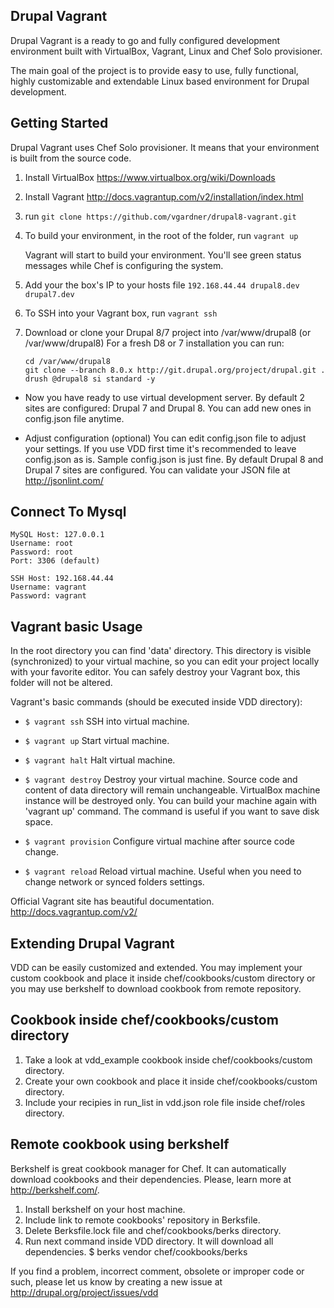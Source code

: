 Drupal Vagrant
--------------

Drupal Vagrant is a ready to go and fully configured development environment built
with VirtualBox, Vagrant, Linux and Chef Solo provisioner.

The main goal of the project is to provide easy to use, fully functional, highly
customizable and extendable Linux based environment for Drupal development.

Getting Started
---------------

Drupal Vagrant uses Chef Solo provisioner. It means that your environment is built from
the source code.

  1. Install VirtualBox
     https://www.virtualbox.org/wiki/Downloads

  2. Install Vagrant
     http://docs.vagrantup.com/v2/installation/index.html

  3. run ``git clone https://github.com/vgardner/drupal8-vagrant.git``

  4. To build your environment, in the root of the folder, run ``vagrant up``

     Vagrant will start to build your environment. You'll see green status
     messages while Chef is configuring the system.
  
  5. Add your the box's IP to your hosts file ``192.168.44.44 drupal8.dev drupal7.dev``
  
  6. To SSH into your Vagrant box, run ``vagrant ssh``
  
  7. Download or clone your Drupal 8/7 project into /var/www/drupal8 (or /var/www/drupal8)
     For a fresh D8 or 7 installation you can run:
      ```
      cd /var/www/drupal8
      git clone --branch 8.0.x http://git.drupal.org/project/drupal.git .
      drush @drupal8 si standard -y
      ```

  * Now you have ready to use virtual development server. By default 2 sites
are configured: Drupal 7 and Drupal 8. You can add new ones in config.json file
anytime.

  * Adjust configuration (optional)
     You can edit config.json file to adjust your settings. If you use VDD first
     time it's recommended to leave config.json as is. Sample config.json is
     just fine. By default Drupal 8 and Drupal 7 sites are configured.
     You can validate your JSON file at http://jsonlint.com/

Connect To Mysql
----------------
```
MySQL Host: 127.0.0.1
Username: root
Password: root
Port: 3306 (default)

SSH Host: 192.168.44.44
Username: vagrant
Password: vagrant
```

Vagrant basic Usage
-----------

In the root directory you can find 'data' directory. This directory
is visible (synchronized) to your virtual machine, so you can edit your project
locally with your favorite editor. You can safely destroy your Vagrant box, this
folder will not be altered.

Vagrant's basic commands (should be executed inside VDD directory):

  * ``$ vagrant ssh``
    SSH into virtual machine.

  * ``$ vagrant up``
    Start virtual machine.

  * ``$ vagrant halt``
    Halt virtual machine.

  * ``$ vagrant destroy``
    Destroy your virtual machine. Source code and content of data directory will
    remain unchangeable. VirtualBox machine instance will be destroyed only. You
    can build your machine again with 'vagrant up' command. The command is
    useful if you want to save disk space.

  * ``$ vagrant provision``
    Configure virtual machine after source code change.

  * ``$ vagrant reload``
    Reload virtual machine. Useful when you need to change network or
    synced folders settings.

Official Vagrant site has beautiful documentation.
http://docs.vagrantup.com/v2/


Extending Drupal Vagrant
------------------------

VDD can be easily customized and extended. You may implement your custom
cookbook and place it inside chef/cookbooks/custom directory or you may use
berkshelf to download cookbook from remote repository.

Cookbook inside chef/cookbooks/custom directory
-----------------------------------------------

  1. Take a look at vdd_example cookbook inside chef/cookbooks/custom directory.
  2. Create your own cookbook and place it inside chef/cookbooks/custom directory.
  3. Include your recipies in run_list in vdd.json role file inside chef/roles directory.

Remote cookbook using berkshelf
-------------------------------

  Berkshelf is great cookbook manager for Chef. It can automatically download
  cookbooks and their dependencies. Please, learn more at http://berkshelf.com/.

  1. Install berkshelf on your host machine.
  2. Include link to remote cookbooks' repository in Berksfile.
  3. Delete Berksfile.lock file and chef/cookbooks/berks directory.
  4. Run next command inside VDD directory. It will download all dependencies.
    $ berks vendor chef/cookbooks/berks


If you find a problem, incorrect comment, obsolete or improper code or such,
please let us know by creating a new issue at
http://drupal.org/project/issues/vdd

